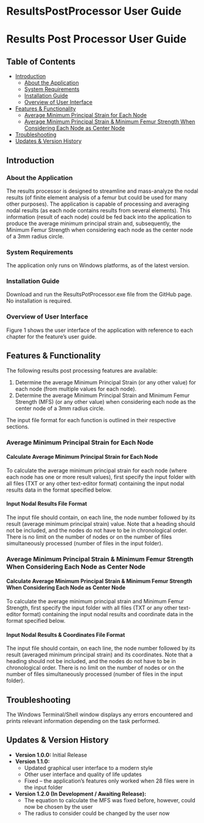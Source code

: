 # ResultsPostProcessor User Guide

# Results Post Processor User Guide

## Table of Contents
- [Introduction](#introduction)
    - [About the Application](#about-the-application)
    - [System Requirements](#system-requirements)
    - [Installation Guide](#installation-guide)
    - [Overview of User Interface](#overview-of-user-interface)
- [Features & Functionality](#features--functionality)
    - [Average Minimum Principal Strain for Each Node](#average-minimum-principal-strain-for-each-node)
    - [Average Minimum Principal Strain & Minimum Femur Strength When Considering Each Node as Center Node](#average-minimum-principal-strain--minimum-femur-strength-when-considering-each-node-as-center-node)
- [Troubleshooting](#troubleshooting)
- [Updates & Version History](#updates--version-history)

## Introduction

### About the Application
The results processor is designed to streamline and mass-analyze the nodal results (of finite element analysis of a femur but could be used for many other purposes). The application is capable of processing and averaging nodal results (as each node contains results from several elements). This information (result of each node) could be fed back into the application to produce the average minimum principal strain and, subsequently, the Minimum Femur Strength when considering each node as the center node of a 3mm radius circle.

### System Requirements
The application only runs on Windows platforms, as of the latest version.

### Installation Guide
Download and run the ResultsPotProcessor.exe file from the GitHub page. No installation is required.

### Overview of User Interface
Figure 1 shows the user interface of the application with reference to each chapter for the feature’s user guide.

## Features & Functionality
The following results post processing features are available:
1. Determine the average Minimum Principal Strain (or any other value) for each node (from multiple values for each node).
2. Determine the average Minimum Principal Strain and Minimum Femur Strength (MFS) (or any other value) when considering each node as the center node of a 3mm radius circle.

The input file format for each function is outlined in their respective sections.

### Average Minimum Principal Strain for Each Node

#### Calculate Average Minimum Principal Strain for Each Node

To calculate the average minimum principal strain for each node (where each node has one or more result values), first specify the input folder with all files (TXT or any other text-editor format) containing the input nodal results data in the format specified below.

#### Input Nodal Results File Format

The input file should contain, on each line, the node number followed by its result (average minimum principal strain) value. Note that a heading should not be included, and the nodes do not have to be in chronological order. There is no limit on the number of nodes or on the number of files simultaneously processed (number of files in the input folder).

### Average Minimum Principal Strain & Minimum Femur Strength When Considering Each Node as Center Node

#### Calculate Average Minimum Principal Strain & Minimum Femur Strength When Considering Each Node as Center Node

To calculate the average minimum principal strain and Minimum Femur Strength, first specify the input folder with all files (TXT or any other text-editor format) containing the input nodal results and coordinate data in the format specified below.

#### Input Nodal Results & Coordinates File Format

The input file should contain, on each line, the node number followed by its result (averaged minimum principal strain) and its coordinates. Note that a heading should not be included, and the nodes do not have to be in chronological order. There is no limit on the number of nodes or on the number of files simultaneously processed (number of files in the input folder).

## Troubleshooting
The Windows Terminal/Shell window displays any errors encountered and prints relevant information depending on the task performed.

## Updates & Version History
- **Version 1.0.0:** Initial Release
- **Version 1.1.0:**
    - Updated graphical user interface to a modern style
    - Other user interface and quality of life updates
    - Fixed – the application’s features only worked when 28 files were in the input folder
- **Version 1.2.0 (In Development / Awaiting Release):**
    - The equation to calculate the MFS was fixed before, however, could now be chosen by the user
    - The radius to consider could be changed by the user now
